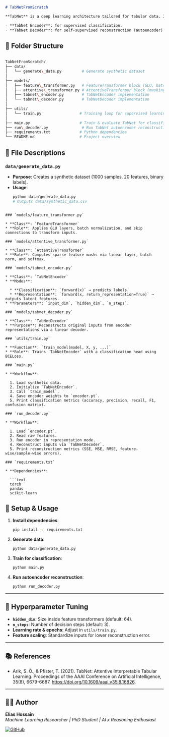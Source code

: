 ```markdown
# TabNetFromScratch

**TabNet** is a deep learning architecture tailored for tabular data. It alternates between feature transformers and attentive transformers to achieve sparsity, interpretability, and high accuracy. This repository provides a **from-scratch PyTorch implementation**, including:

- **TabNet Encoder**: for supervised classification.
- **TabNet Decoder**: for self-supervised reconstruction (autoencoder).
```

## 📂 Folder Structure

```bash

TabNetFromScratch/
├── data/
│   └── generate\_data.py         # Generate synthetic dataset
│
├── models/
│   ├── feature\_transformer.py   # FeatureTransformer block (GLU, batch-norm, skip)
│   ├── attentive\_transformer.py # AttentiveTransformer block (masking & softmax)
│   ├── tabnet\_encoder.py        # TabNetEncoder implementation
│   └── tabnet\_decoder.py        # TabNetDecoder implementation
│
├── utils/
│   └── train.py                 # Training loop for supervised learning
│
├── main.py                      # Train & evaluate TabNet for classification
├── run\_decoder.py               # Run TabNet autoencoder reconstruction
├── requirements.txt             # Python dependencies
└── README.md                    # Project overview

```

## 📄 File Descriptions

### `data/generate_data.py`
- **Purpose**: Creates a synthetic dataset (1000 samples, 20 features, binary labels).
- **Usage**:
  ```bash
  python data/generate_data.py
  # Outputs data/synthetic_data.csv
```

### `models/feature_transformer.py`

* **Class**: `FeatureTransformer`
* **Role**: Applies GLU layers, batch normalization, and skip connections to transform inputs.

### `models/attentive_transformer.py`

* **Class**: `AttentiveTransformer`
* **Role**: Computes sparse feature masks via linear layer, batch norm, and softmax.

### `models/tabnet_encoder.py`

* **Class**: `TabNetEncoder`
* **Modes**:

  * **Classification**: `forward(x)` → predicts labels.
  * **Representation**: `forward(x, return_representation=True)` → outputs latent features.
* **Parameters**: `input_dim`, `hidden_dim`, `n_steps`.

### `models/tabnet_decoder.py`

* **Class**: `TabNetDecoder`
* **Purpose**: Reconstructs original inputs from encoder representations via a linear decoder.

### `utils/train.py`

* **Function**: `train_model(model, X, y, ...)`
* **Role**: Trains `TabNetEncoder` with a classification head using BCELoss.

### `main.py`

* **Workflow**:

  1. Load synthetic data.
  2. Initialize `TabNetEncoder`.
  3. Call `train_model`.
  4. Save encoder weights to `encoder.pt`.
  5. Print classification metrics (accuracy, precision, recall, F1, confusion matrix).

### `run_decoder.py`

* **Workflow**:

  1. Load `encoder.pt`.
  2. Read raw features.
  3. Run encoder in representation mode.
  4. Reconstruct inputs via `TabNetDecoder`.
  5. Print reconstruction metrics (SSE, MSE, RMSE, feature-wise/sample-wise errors).

### `requirements.txt`

* **Dependencies**:

  ```text
  torch
  pandas
  scikit-learn
  ```


## 🚀 Setup & Usage

1. **Install dependencies**:

   ```bash
   pip install -r requirements.txt
   ```

2. **Generate data**:

   ```bash
   python data/generate_data.py
   ```

3. **Train for classification**:

   ```bash
   python main.py
   ```

4. **Run autoencoder reconstruction**:

   ```bash
   python run_decoder.py
   ```

---

## 🔧 Hyperparameter Tuning

* **`hidden_dim`**: Size inside feature transformers (default: 64).
* **`n_steps`**: Number of decision steps (default: 3).
* **Learning rate & epochs**: Adjust in `utils/train.py`.
* **Feature scaling**: Standardize inputs for lower reconstruction error.

---

## 📚 References

* Arik, S. Ö., & Pfister, T. (2021). TabNet: Attentive Interpretable Tabular Learning. Proceedings of the AAAI Conference on Artificial Intelligence, 35(8), 6679-6687. https://doi.org/10.1609/aaai.v35i8.16826.

---

## 👨‍💼 Author

**Elias Hossain**  
_Machine Learning Researcher | PhD Student | AI x Reasoning Enthusiast_

[![GitHub](https://img.shields.io/badge/GitHub-EliasHossain001-blue?logo=github)](https://github.com/EliasHossain001)
